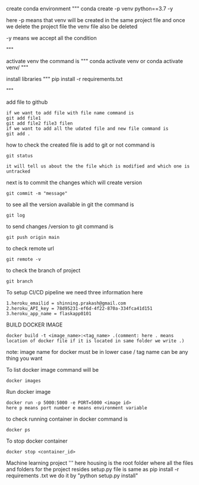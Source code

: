 create conda environment
"""
conda create -p venv python==3.7 -y

here -p means that venv will be created in the same project file and once we delete the project file 
the venv file also be deleted

-y means we accept all the condition

"""

activate venv the command is
"""
conda activate venv
       or
conda activate venv/
"""

install libraries
"""
pip install -r requirements.txt

"""

add file to github
```
if we want to add file with file name command is
git add file1
git add file2 file3 filen
if we want to add all the udated file and new file command is
git add .

```
how to check the created file is add to git or not command is
```
git status

it will tell us about the the file which is modified and which one is untracked

```
next is to commit the changes which will create version
```
git commit -m "message"
```
to see all the version available in git the command is
```
git log

```
to send changes /version to git command is
```
git push origin main
```
to check remote url
```
git remote -v

```
to check the branch of project
```
git branch

```
To setup CI/CD pipeline we need three information here
```
1.heroku_emailid = shinning.prakash@gmail.com
2.heroku_API_key = 78d95231-ef6d-4f22-870a-334fca41d151
3.heroku_app_name = flaskapp0101  

```
BUILD DOCKER IMAGE
```
docker build -t <image_name>:<tag_name> .(comment: here . means location of docker file if it is located in same folder we write .)

```
note: image name for docker must be in lower case / tag name can be any thing you want

To list docker image command will be
```
docker images

```
Run docker image
```
docker run -p 5000:5000 -e PORT=5000 <image id>
here p means port number e means environment variable

```
to check running container in docker command is
```
docker ps

```
To stop docker container
```
docker stop <container_id>

```
Machine learning project
'''
here housing is the root folder where all the files and folders for the project resides
setup.py file is same as pip install -r requirements .txt
we do it by  "python setup.py install"



